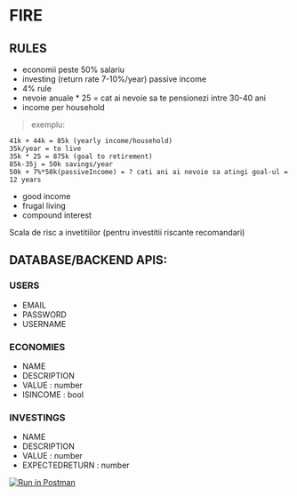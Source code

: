 # FIRE

## RULES

- economii peste 50% salariu
- investing (return rate 7-10%/year) passive income
- 4% rule
- nevoie anuale \* 25 = cat ai nevoie sa te pensionezi intre 30-40 ani
- income per household

> exemplu:

    41k + 44k = 85k (yearly income/household)
    35k/year = to live
    35k * 25 = 875k (goal to retirement)
    85k-35j = 50k savings/year
    50k + 7%*50k(passiveIncome) = ? cati ani ai nevoie sa atingi goal-ul =  12 years

- good income
- frugal living
- compound interest

Scala de risc a invetitiilor (pentru investitii riscante recomandari)

## DATABASE/BACKEND APIS:

### USERS

- EMAIL
- PASSWORD
- USERNAME

### ECONOMIES

- NAME
- DESCRIPTION
- VALUE : number
- ISINCOME : bool

### INVESTINGS

- NAME
- DESCRIPTION
- VALUE : number
- EXPECTEDRETURN : number




[![Run in Postman](https://run.pstmn.io/button.svg)](https://app.getpostman.com/run-collection/b709bb5fd2102e1da907)